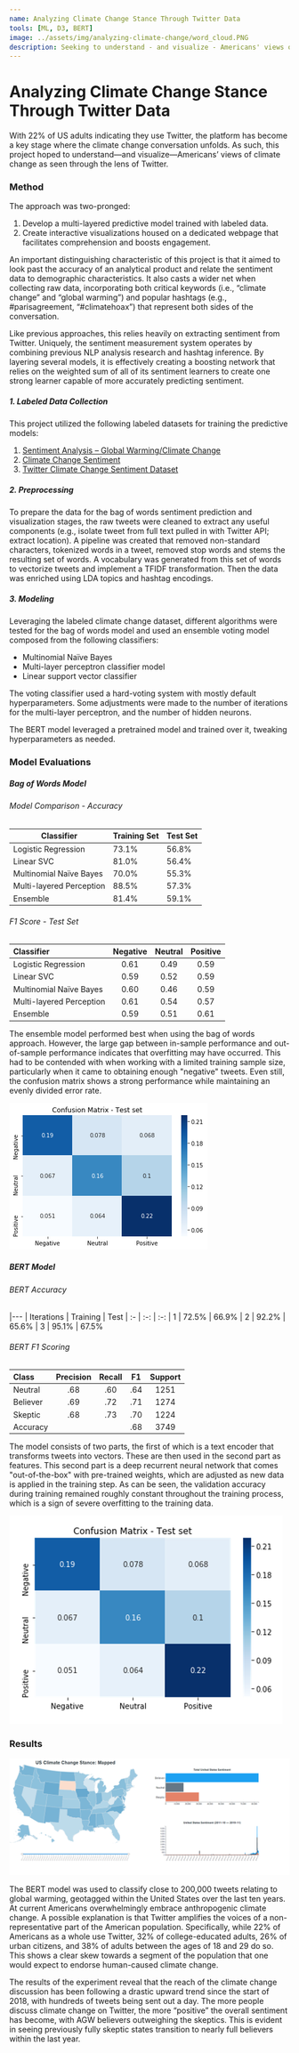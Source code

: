```yaml
---
name: Analyzing Climate Change Stance Through Twitter Data
tools: [ML, D3, BERT]
image: ../assets/img/analyzing-climate-change/word_cloud.PNG
description: Seeking to understand - and visualize - Americans' views of climate change as seen through the lens of twitter.
---
```

# Analyzing Climate Change Stance Through Twitter Data

With 22% of US adults indicating they use Twitter, the platform has become a key stage where the climate change conversation unfolds. As such, this project hoped to understand—and visualize—Americans’ views of climate change as seen through the lens of Twitter.

### Method 

The approach was two-pronged: 
1. Develop a multi-layered predictive model trained with labeled data.
2. Create interactive visualizations housed on a dedicated webpage that facilitates comprehension and boosts engagement. 

An important distinguishing characteristic of this project is that it aimed to look past the accuracy of an analytical product and relate the sentiment data to demographic characteristics. It also casts a wider net when collecting raw data, incorporating both critical keywords (i.e., “climate change” and “global warming”) and popular hashtags (e.g., #parisagreement, “#climatehoax”) that represent both sides of the conversation. 

Like previous approaches, this relies heavily on extracting sentiment from Twitter. Uniquely, the sentiment measurement system operates by combining previous NLP analysis research and hashtag inference. By layering several models, it is effectively creating a boosting network that relies on the weighted sum of all of its sentiment learners to create one strong learner capable of more accurately predicting sentiment. 

##### 1. Labeled Data Collection

This project utilized the following labeled datasets for training the predictive models: 
1. [Sentiment Analysis – Global Warming/Climate Change](https://www.figure-eight.com/data-for-everyone/)
2. [Climate Change Sentiment](https://github.com/edwardcqian/climate_change_sentiment)
3. [Twitter Climate Change Sentiment Dataset](https://www.kaggle.com/edqian/twitter-climate-change-sentiment-dataset)

##### 2. Preprocessing

To prepare the data for the bag of words sentiment prediction and visualization stages, the raw tweets were cleaned to extract any useful components (e.g., isolate tweet from full text pulled in with Twitter API; extract location). A pipeline was created that removed non-standard characters, tokenized words in a tweet, removed stop words and stems the resulting set of words. A vocabulary was generated from this set of words to vectorize tweets and implement a TFIDF transformation. Then the data was enriched using LDA topics and hashtag encodings. 

##### 3. Modeling

Leveraging the labeled climate change dataset, different algorithms were tested for the bag of words model and used an ensemble voting model composed from the following classifiers: 

* Multinomial Naïve Bayes  
* Multi-layer perceptron classifier model 
* Linear support vector classifier

The voting classifier used a hard-voting system with mostly default hyperparameters. Some adjustments were made to the number of iterations for the multi-layer perceptron, and the number of hidden neurons. 

The BERT model leveraged a pretrained model and trained over it, tweaking hyperparameters as needed.  

### Model Evaluations

##### Bag of Words Model

###### Model Comparison - Accuracy


| Classifier                |  Training Set | Test Set  |
| ------------------------- | ------------- | --------- |
| Logistic Regression       | 73.1%         | 56.8%     |
| Linear SVC                |  81.0%        | 56.4%     |
| Multinomial Naïve Bayes   | 70.0%         | 55.3%     |
| Multi-layered Perception  | 88.5%         | 57.3%     |
| Ensemble                  | 81.4%         | 59.1%     |



###### F1 Score - Test Set


| Classifier  |  Negative | Neutral  | Positive |
|:---|:---:|:---:| :---: |
| Logistic Regression  | 0.61 | 0.49  | 0.59 |
| Linear SVC  |  0.59 | 0.52  | 0.59 |
| Multinomial Naïve Bayes  | 0.60  | 0.46  | 0.59 |
| Multi-layered Perception  | 0.61  | 0.54  | 0.57 |
| Ensemble  | 0.59  | 0.51  | 0.61 |



The ensemble model performed best when using the bag of words approach. However, the large gap between in-sample performance and out-of-sample performance indicates that overfitting may have occurred. 
This had to be contended with when working with a limited training sample size, particularly when it came to obtaining enough "negative" tweets. Even still, the confusion matrix shows a strong performance while maintaining an evenly divided error rate.

![](../assets/img/analyzing-climate-change/bow_conf_test.png)

##### BERT Model  

###### BERT Accuracy


|---
| Iterations | Training | Test 
| :- | :-: | :-: 
| 1 | 72.5% | 66.9% 
| 2 | 92.2% | 65.6% 
| 3 | 95.1% | 67.5% 



###### BERT F1 Scoring


| Class | Precision | Recall | F1 | Support |
| :--- | :---: | :---: | :---: | :---: |
| Neutral | .68 | .60 | .64 | 1251 |
| Believer | .69 | .72 | .71 | 1274 |
| Skeptic | .68 | .73 | .70 | 1224 |
| Accuracy |  | | .68 | 3749 |



The model consists of two parts, the first of which is a text encoder that transforms tweets into vectors. These are then used in the second part as features. This second part is a deep recurrent neural network that comes "out-of-the-box" with pre-trained weights, which are adjusted as new data is applied in the training step. As can be seen, the validation accuracy during training remained roughly constant throughout the training process, which is a sign of severe overfitting to the training data.    

![](../assets/img/analyzing-climate-change/bert_conf_test.png)

### Results

![](../assets/img/analyzing-climate-change/results.png)

The BERT model was used to classify close to 200,000 tweets relating to global warming, geotagged within the United States over the last ten years. At current Americans overwhelmingly embrace anthropogenic climate change.
A possible explanation is that Twitter amplifies the voices of a non-representative part of the American population. Specifically, while 22% of Americans as a whole use Twitter, 32% of college-educated adults, 26% of urban citizens, and 38% of adults between the ages of 18 and 29 do so. This shows a clear skew towards a segment of the population that one would expect to endorse human-caused climate change.

The results of the experiment reveal that the reach of the climate change discussion has been following a drastic upward trend since the start of 2018, with hundreds of tweets being sent out a day. The more people discuss climate change on Twitter, the more “positive” the overall sentiment has become, with AGW believers outweighing the skeptics. This is evident in seeing previously fully skeptic states transition to nearly full believers within the last year.
 